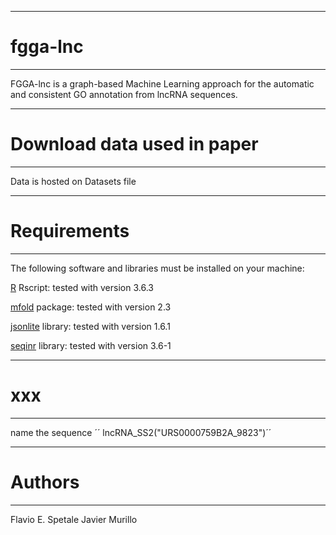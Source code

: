 ----------
# fgga-lnc
----------
FGGA-lnc is a graph-based Machine Learning approach for the automatic and consistent GO annotation from lncRNA sequences.

---------
# Download data used in paper
---------

Data is hosted on Datasets file 

--------------
# Requirements
-------------
The following software and libraries must be installed on your machine:

[R](https://cran.r-project.org/) Rscript: tested with version 3.6.3

[mfold](http://www.unafold.org/) package: tested with version 2.3

[jsonlite](https://cran.r-project.org/web/packages/jsonlite/) library: tested with version 1.6.1

[seqinr](https://cran.r-project.org/web/packages/seqinr/) library: tested with version 3.6-1

---------
# xxx
--------
name the sequence
´´ lncRNA_SS2("URS0000759B2A_9823")´´

----------
# Authors
----------
Flavio E. Spetale
Javier Murillo
